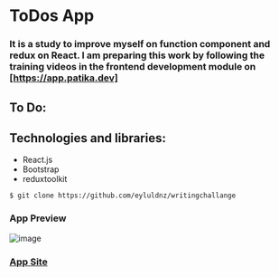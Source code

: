 
# ToDos App 

### It is a study to improve myself on function component and redux on React. I am preparing this work by following the training videos in the frontend development module on [https://app.patika.dev]

## To Do:


## Technologies and libraries:

* React.js
* Bootstrap
* reduxtoolkit

```
$ git clone https://github.com/eyluldnz/writingchallange
```
### App Preview
![image](https://user-images.githubusercontent.com/52054538/148654021-cbfe19e0-b007-4725-ba95-9b595ad8d7b6.png)

### [App Site](https://brave-wescoff-e46879.netlify.app/)
